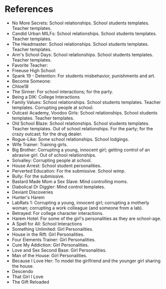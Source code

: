 # References
- No More Secrets: School relationships. School students templates. Teacher templates.
- Candid Urban MILFs: School relationships. School students templates. Teacher templates.
- The Headmaster: School relationships. School students templates. Teacher templates.
- Ann's School Days: School relationships. School students templates. Teacher templates.
- Favorite Teacher: 
- Freeuse High School: 
- Spank 19 - Detention: For students misbehavior, punishments and art.
- Become Someone:
- Chloe18
- The Sinner: For school interactions; for the party.
- Being a DIK: College Interactions
- Family Values: School relationships. School students templates. Teacher templates. Corrupting people at school.
- Outcast Academy, Voodoo Girls: School relationships. School students templates. Teacher templates.
- Old School Blaze: School relationships. School students templates. Teacher templates. Out of school relationships. For the party; for the crazy outcast; for the drug dealer.
- Rogue-Like: Some school relationships. School lodgings.
- Wife Trainer: Training girls.
- Big Brother: Corrupting a young, innocent girl; getting control of an abrasive girl. Out of school relationships.
- Solvalley: Corrupting people at school.
- House Arrest: School student personalities.
- Perverted Education: For the submissive. School wimp.
- Bully: For the submissive.
- Bastard Made Mom a Sex Slave: Mind controlling moms.
- Diabolical Dr Diggler: Mind control templates.
- Deviant Discoveries
- Hunter's Harem
- LabRats 1: Corrupting a young, innocent girl; corrupting a motherly woman; corrupting a work colleague (and someone from a lab).
- Betrayed: For college character interactions.
- Harem Hotel: For some of the girl's personalities as they are school-age.
- A Spell for All: School Interactions
- Something Unlimited: Girl Personalities.
- House in the Rift: Girl Personalities.
- Four Elements Trainer: Girl Personalities.
- Cure My Addiction: Girl Personalities.
- Love and Sex Second Base: Girl Personalities.
- Man of the House: Girl Personalities.
- Because I Love Her: To model the girlfriend and the younger girl sharing the house.
- Descendo
- That Girl I Love
- The Gift Reloaded

